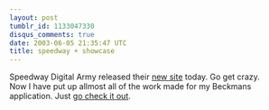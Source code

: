 ```yaml
---
layout: post
tumblr_id: 1133047330
disqus_comments: true
date: 2003-06-05 21:35:47 UTC
title: speedway + showcase
---
```


Speedway Digital Army released their <a href="http://www.speedway.se/" target="_blank">new site</a> today. Go get crazy.
<br/>
Now I have put up allmost all of the work made for my Beckmans application. Just <a href="http://rasmusandersson.se/beckmans/" target="_blank">go check it out</a>.
